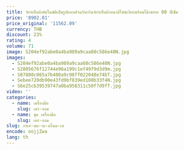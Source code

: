 ```yaml
---
title: จักรเย็บผ้าอัตโนมัติเต็มรูปแบบอัจฉริยะกินจักรเย็บผ้าหนาดีไซน์เงียบพร้อมโต๊ะขยาย 60 ฝีเข็ม
price: '8902.81'
price_original: '11562.09'
currency: THB
discount: 23%
rating: 4
volume: 71
image: S204ef92abe0a4ba989a9caa60c586e40N.jpg
images:
  - S204ef92abe0a4ba989a9caa60c586e40N.jpg
  - S2805676f12744e96a199c1ef49f9d3d9m.jpg
  - S07880c065a7b400a9c98ff022048e74bT.jpg
  - Sebee720db90e43fd9bf839ed108b33f4N.jpg
  - S6e25cb39539747a0ba958311c50f7d9fT.jpg
video: ''
categories:
  - name: เครื่องมือ
    slug: เคร-องม
  - name: ชุด เครื่องมือ
    slug: เคร-องม
slug: กรเย-บผ-าอ-ตโนม-เต
encode: oojjZwa
lang: th
---
```

  